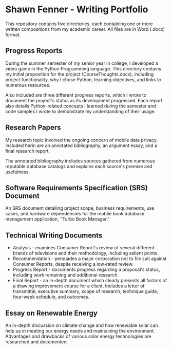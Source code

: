 # Shawn Fenner - Writing Portfolio

This repository contains five directories, each containing one or more written compositions from my academic career. All files are in Word (.docx) format.

## Progress Reports
During the summer semester of my senior year in college, I developed a video game in the Python Programming language. This directory contains my initial proposition for the project (CourseThoughts.docx), including project functionality, why I chose Python, learning objectives, and links to numerous resources.

Also included are three different progress reports, which I wrote to document the project's status as its development progressed. Each report also details Python-related concepts I learned during the semester and code samples I wrote to demonstrate my understanding of their usage.

## Research Papers
My research topic involved the ongoing concern of mobile data privacy. Included herin are an annotated bibliography, an argument essay, and a final research report.

The annotated bibliography includes sources gathered from numerous reputable database catalogs and explains each source's premise and usefulness.

## Software Requirements Specification (SRS) Document
An SRS document detailing project scope, business requirements, use cases, and hardware dependencies for the mobile book database management application, "Turbo Book Manager."

## Technical Writing Documents
* Analysis - examines Consumer Report's review of several different brands of televisions and their methodology, including salient points.
* Recommendation - persuades a major corporation not to file suit against Consumer Reports, despite receiving a low-rated review.
* Progress Report - documents progress regarding a proposal's status, including work remaining and additional research.
* Final Report - an in-depth document which clearly presents all factors of a drawing improvement course for a client. Includes a letter of transmittal, executive summary, scope of research, technique guide, four-week schedule, and outcomes.

## Essay on Renewable Energy
An in-depth discussion on climate change and how renewable solar can help us in meeting our energy needs and maintaining the environment. Advantages and drawbacks of various solar energy technologies are researched and documented.
